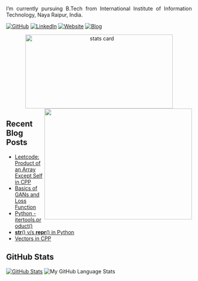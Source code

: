 
<!-- <h2 align="center"> Hello, I'm Ankita Sharma <img src="https://raw.githubusercontent.com/nixin72/nixin72/master/wave.gif" alt="Waving hand animated gif" height="45" width="45" /></h2>
<p align="right"> <img src="https://komarev.com/ghpvc/?username=ankitaS11&label=Profile%20views&color=0e75b6&style=flat" alt="ankitaS11" /></p> -->

<p align = "justify">
I’m currently pursuing B.Tech from International Institute of Information Technology, Naya Raipur, India. 

[![GitHub](https://img.shields.io/badge/GitHub-ankitaS11-red)](https://github.com/ankitaS11)
[![LinkedIn](https://img.shields.io/badge/LinkedIn-Ankita\Sharma-blue)](https://www.linkedin.com/in/ankita-sharma-aabba8194/)
[![Website](https://img.shields.io/badge/Website-ankitaS11.github.io-green)](https://ankitas11.github.io/)
[![Blog](https://img.shields.io/badge/Blog-ankitaS11.github.io/blog-yellowgreen)](https://ankitas11.github.io/posts/)
</p>

<p align = "center">
<a align= "center" href="https://github.com/ankitaS11">
<img alt= "stats card" height="200px" width="400" src="https://github-readme-streak-stats.herokuapp.com/?user=ankitaS11&theme=radical">
<img align="right" height="300" width="400" src="https://data.whicdn.com/images/222319615/original.gif" /> </a>
</p>

## Recent Blog Posts
<!-- BLOG-POST-LIST:START -->
- [Leetcode: Product of an Array Except Self in CPP](https://ankitas11.github.io/posts/2021/10/product-of-an-array-except-self/)
- [Basics of GANs and Loss Function](https://ankitas11.github.io/posts/2021/09/basics-of-gans-and-loss-function/)
- [Python - itertools.product()](https://ankitas11.github.io/posts/2021/09/python-itertools.product/)
- [__str__() v/s __repr__() in Python](https://ankitas11.github.io/posts/2021/09/understanding-__-str-__-and-__-repr-__-in-python/)
- [Vectors in CPP](https://ankitas11.github.io/posts/2021/09/vectors-in-c-/)
<!-- BLOG-POST-LIST:END -->

## GitHub Stats
[![GitHub Stats](https://github-readme-stats.vercel.app/api?username=ankitaS11&show_icons=true&icon_color=805AD5&text_color=718096&bg_color=ffffff00&hide_title=true&include_all_commits=true&count_private=true&hide_border=true)](https://ankitaS11.github.io)
![My GitHub Language Stats](https://github-readme-stats.vercel.app/api/top-langs/?username=ankitaS11&langs_count=5&theme=tokyonight)
